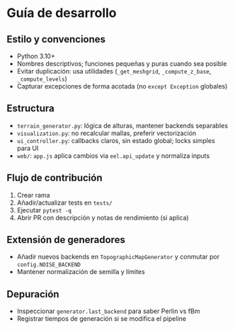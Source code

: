 # Guía de desarrollo

## Estilo y convenciones

- Python 3.10+
- Nombres descriptivos; funciones pequeñas y puras cuando sea posible
- Evitar duplicación: usa utilidades (`_get_meshgrid`, `_compute_z_base`, `_compute_levels`)
- Capturar excepciones de forma acotada (no `except Exception` globales)

## Estructura

- `terrain_generator.py`: lógica de alturas, mantener backends separables
- `visualization.py`: no recalcular mallas, preferir vectorización
- `ui_controller.py`: callbacks claros, sin estado global; locks simples para UI
- `web/`: `app.js` aplica cambios via `eel.api_update` y normaliza inputs

## Flujo de contribución

1. Crear rama
2. Añadir/actualizar tests en `tests/`
3. Ejecutar `pytest -q`
4. Abrir PR con descripción y notas de rendimiento (si aplica)

## Extensión de generadores

- Añadir nuevos backends en `TopographicMapGenerator` y conmutar por `config.NOISE_BACKEND`
- Mantener normalización de semilla y límites

## Depuración

- Inspeccionar `generator.last_backend` para saber Perlin vs fBm
- Registrar tiempos de generación si se modifica el pipeline
